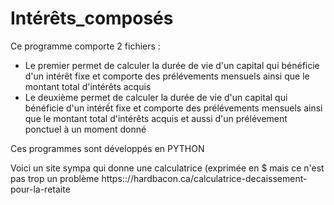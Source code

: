 # Intérêts_composés
Ce programme comporte 2 fichiers :
* Le premier permet de calculer la durée de vie d'un capital qui bénéficie d'un intérêt fixe et comporte des prélévements mensuels ainsi que le montant total d'intérêts acquis
* Le deuxième permet de calculer la durée de vie d'un capital qui bénéficie d'un intérết fixe et comporte des prélévements mensuels ainsi que le montant total d'intérêts acquis et aussi d'un prélévement ponctuel à un moment donné
  
Ces programmes sont développés en PYTHON

Voici un site sympa qui donne une calculatrice (exprimée en $ mais ce n'est pas trop un problème
     https:://hardbacon.ca/calculatrice-decaissement-pour-la-retaite
